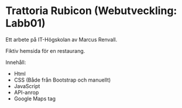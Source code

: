 # Trattoria Rubicon (Webutveckling: Labb01)

Ett arbete på IT-Högskolan av Marcus Renvall.

Fiktiv hemsida för en restaurang.

Innehåll:

- Html
- CSS (Både från Bootstrap och manuellt)
- JavaScript
- API-anrop
- Google Maps tag